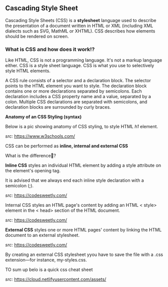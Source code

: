 ## Cascading Style Sheet

Cascading Style Sheets (CSS) is a **stylesheet** language used to describe the presentation of a document written in HTML or XML (including XML dialects such as SVG, MathML or XHTML). CSS describes how elements should be rendered on screen.

### What is CSS and how does it work!?

Like HTML, CSS is not a programming language. It's not a markup language either. CSS is a style sheet language. CSS is what you use to selectively style HTML elements.

A CSS rule consists of a selector and a declaration block.
The selector points to the HTML element you want to style.
The declaration block contains one or more declarations separated by semicolons.
Each declaration includes a CSS property name and a value, separated by a colon.
Multiple CSS declarations are separated with semicolons, and declaration blocks are surrounded by curly braces.

**Anatomy of an CSS Styling (syntax)**

Below is a pic showing anatomy of CSS styling, to style HTML *h1* element.

 
 *src:* https://www.w3schools.com/

 CSS can be performed as **inline, internal and external CSS** 
 
 What is the difference🤔?

**Inline CSS** styles an individual HTML element by adding a style attribute on the element's opening tag.

It is advised that we always end each inline style declaration with a semicolon (;).

 *src:* https://codesweetly.com/


Internal CSS styles an HTML page's content by adding an HTML < style> element in the < head> section of the HTML document.


 *src:* https://codesweetly.com/

**External CSS** styles one or more HTML pages' content by linking the HTML document to an external stylesheet.

 *src:* https://codesweetly.com/

By creating an external CSS stylesheet yyou have to save the file with a .css extension—for instance, my-styles.css.

TO sum up belo is a quick css cheat sheet


 *src:* https://cloud.netlifyusercontent.com/assets/